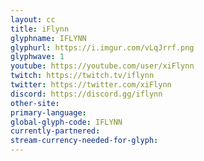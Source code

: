 ```yaml
---
layout: cc
title: iFlynn
glyphname: IFLYNN
glyphurl: https://i.imgur.com/vLqJrrf.png
glyphwave: 1
youtube: https://youtube.com/user/xiFlynn
twitch: https://twitch.tv/iflynn
twitter: https://twitter.com/xiFlynn
discord: https://discord.gg/iflynn
other-site: 
primary-language: 
global-glyph-code: IFLYNN
currently-partnered: 
stream-currency-needed-for-glyph: 
---
```


